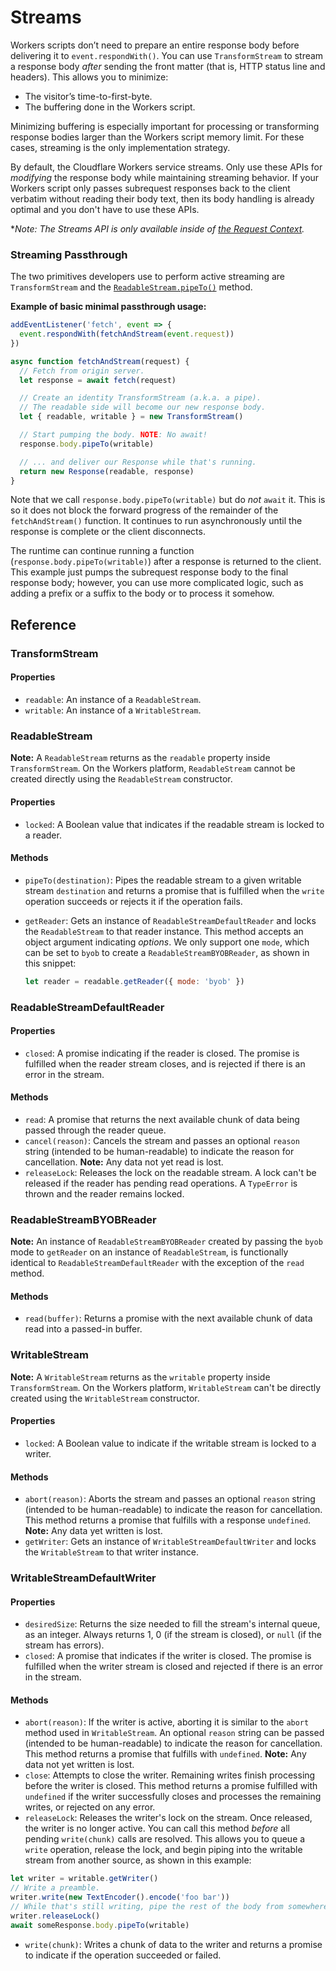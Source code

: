 ﻿---
order: 5
---

# Streams

Workers scripts don’t need to prepare an entire response body before delivering it to `event.respondWith()`. You can use `TransformStream` to stream a response body _after_ sending the front matter (that is, HTTP status line and headers). This allows you to minimize:

- The visitor’s time-to-first-byte.
- The buffering done in the Workers script.

Minimizing buffering is especially important for processing or transforming response bodies larger than the Workers script memory limit. For these cases, streaming is the only implementation strategy.

By default, the Cloudflare Workers service streams. Only use these APIs for _modifying_ the response body while maintaining streaming behavior. If your Workers script only passes subrequest responses back to the client verbatim without reading their body text, then its body handling is already optimal and you don't have to use these APIs.

\*_Note: The Streams API is only available inside of [the Request Context](/about/tips/request-context)._

### Streaming Passthrough

The two primitives developers use to perform active streaming are `TransformStream` and the [`ReadableStream.pipeTo()`](https://developer.mozilla.org/en-US/docs/Web/API/ReadableStream/pipeTo) method.

**Example of basic minimal passthrough usage:**

```javascript
addEventListener('fetch', event => {
  event.respondWith(fetchAndStream(event.request))
})

async function fetchAndStream(request) {
  // Fetch from origin server.
  let response = await fetch(request)

  // Create an identity TransformStream (a.k.a. a pipe).
  // The readable side will become our new response body.
  let { readable, writable } = new TransformStream()

  // Start pumping the body. NOTE: No await!
  response.body.pipeTo(writable)

  // ... and deliver our Response while that's running.
  return new Response(readable, response)
}
```

Note that we call `response.body.pipeTo(writable)` but do _not_ `await` it. This is so it does not block the forward progress of the remainder of the `fetchAndStream()` function. It continues to run asynchronously until the response is complete or the client disconnects.

The runtime can continue running a function (`response.body.pipeTo(writable)`) after a response is returned to the client. This example just pumps the subrequest response body to the final response body; however, you can use more complicated logic, such as adding a prefix or a suffix to the body or to process it somehow.

## Reference

### TransformStream

#### Properties

- `readable`: An instance of a `ReadableStream`.
- `writable`: An instance of a `WritableStream`.

### ReadableStream

**Note:** A `ReadableStream` returns as the `readable` property inside `TransformStream`. On the Workers platform, `ReadableStream` cannot be created directly using the `ReadableStream` constructor.

#### Properties

- `locked`: A Boolean value that indicates if the readable stream is locked to a reader.

#### Methods

- `pipeTo(destination)`: Pipes the readable stream to a given writable stream `destination` and returns a promise that is fulfilled when the `write` operation succeeds or rejects it if the operation fails.
- `getReader`: Gets an instance of `ReadableStreamDefaultReader` and locks the `ReadableStream` to that reader instance. This method accepts an object argument indicating _options_. We only support one `mode`, which can be set to `byob` to create a `ReadableStreamBYOBReader`, as shown in this snippet:

  ```javascript
  let reader = readable.getReader({ mode: 'byob' })
  ```

### ReadableStreamDefaultReader

#### Properties

- `closed`: A promise indicating if the reader is closed. The promise is fulfilled when the reader stream closes, and is rejected if there is an error in the stream.

#### Methods

- `read`: A promise that returns the next available chunk of data being passed through the reader queue.
- `cancel(reason)`: Cancels the stream and passes an optional `reason` string (intended to be human-readable) to indicate the reason for cancellation. **Note:** Any data not yet read is lost.
- `releaseLock`: Releases the lock on the readable stream. A lock can't be released if the reader has pending read operations. A `TypeError` is thrown and the reader remains locked.

### ReadableStreamBYOBReader

**Note:** An instance of `ReadableStreamBYOBReader` created by passing the `byob` mode to `getReader` on an instance of `ReadableStream`, is functionally identical to `ReadableStreamDefaultReader` with the exception of the `read` method.

#### Methods

- `read(buffer)`: Returns a promise with the next available chunk of data read into a passed-in buffer.

### WritableStream

**Note:** A `WritableStream` returns as the `writable` property inside `TransformStream`. On the Workers platform, `WritableStream` can't be directly created using the `WritableStream` constructor.

#### Properties

- `locked`: A Boolean value to indicate if the writable stream is locked to a writer.

#### Methods

- `abort(reason)`: Aborts the stream and passes an optional `reason` string (intended to be human-readable) to indicate the reason for cancellation. This method returns a promise that fulfills with a response `undefined`. **Note:** Any data yet written is lost.
- `getWriter`: Gets an instance of `WritableStreamDefaultWriter` and locks the `WritableStream` to that writer instance.

### WritableStreamDefaultWriter

#### Properties

- `desiredSize`: Returns the size needed to fill the stream's internal queue, as an integer. Always returns 1, 0 (if the stream is closed), or `null` (if the stream has errors).
- `closed`: A promise that indicates if the writer is closed. The promise is fulfilled when the writer stream is closed and rejected if there is an error in the stream.

#### Methods

- `abort(reason)`: If the writer is active, aborting it is similar to the `abort` method used in `WritableStream`. An optional `reason` string can be passed (intended to be human-readable) to indicate the reason for cancellation. This method returns a promise that fulfills with `undefined`. **Note:** Any data not yet written is lost.
- `close`: Attempts to close the writer. Remaining writes finish processing before the writer is closed. This method returns a promise fulfilled with `undefined` if the writer successfully closes and processes the remaining writes, or rejected on any error.
- `releaseLock`: Releases the writer's lock on the stream. Once released, the writer is no longer active. You can call this method _before_ all pending `write(chunk)` calls are resolved. This allows you to queue a `write` operation, release the lock, and begin piping into the writable stream from another source, as shown in this example:

```javascript
let writer = writable.getWriter()
// Write a preamble.
writer.write(new TextEncoder().encode('foo bar'))
// While that's still writing, pipe the rest of the body from somewhere else.
writer.releaseLock()
await someResponse.body.pipeTo(writable)
```

- `write(chunk)`: Writes a chunk of data to the writer and returns a promise to indicate if the operation succeeded or failed.
